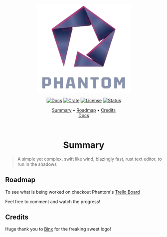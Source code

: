 <div align="center">

<img src="res/phantom_logo_nobg_cropped.png" width=300>

<a href="https://docs.rs/phantom-editor/latest/phantom/"> ![Docs](https://img.shields.io/docsrs/phantom-editor?color=37d4a7&logo=rust&style=for-the-badge)</a>
<a href="https://crates.io/crates/asset-derive"> ![Crate](https://img.shields.io/crates/v/phantom-editor?color=ff4971&style=for-the-badge)</a>
<a href="/LICENSE"> ![License](https://img.shields.io/badge/license-GPL%20v3-blueviolet?style=for-the-badge)</a>
<a href="#roadmap"> ![Status](https://img.shields.io/badge/status-WIP-informational?style=for-the-badge&color=ff69b4) </a>

[Summary](#summary)
•
[Roadmap](#roadmap)
•
[Credits](#credits)
<br>
[Docs](https://docs.rs/phantom-editor/0.1.0/phantom/)

</div>

<div align="center">

<br>

# Summary

</div>

> A simple yet complex, swift like wind, blazingly fast, rust text editor, to run in the shadows

## Roadmap

To see what is being worked on checkout Phantom's [Trello Board](https://trello.com/b/bYBVGKS2)

Feel free to comment and watch the progress!


## Credits

Huge thank you to [Binx](https://github.com/Binx-Codes/) for the freaking sweet logo!
